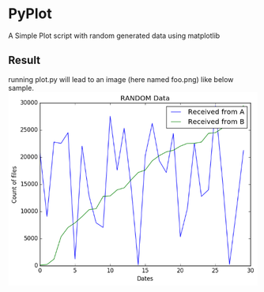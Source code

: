 # PyPlot
A Simple Plot script with random generated data using matplotlib

## Result
running plot.py will lead to an image (here named foo.png) like below sample.
![Picture](https://github.com/irLinja/PyPlot/blob/master/foo.png)

